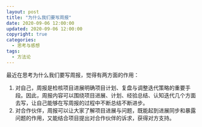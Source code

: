 ```yaml
---
layout: post
title: "为什么我们要写周报"
date: 2020-09-06 12:00:00
updated: 2020-09-06 12:00:00
copyright: true
categories:
  - 思考与感想
tags:
  - 方法论
---
```

最近在思考为什么我们要写周报，觉得有两方面的作用：
1. 对自己，周报是检核项目进展明确项目计划、复盘与调整迭代策略的重要手段。因此，周报内容可以围绕项目进展、计划、经验总结、认知迭代几个方面去写，让自己能够在写周报的过程中不断总结不断进步。
2. 对合作伙伴，周报可以让大家了解项目进展与问题，既能起到进展同步和暴露问题的作用，又能结合项目提出对合作伙伴的诉求，获得对方支持。